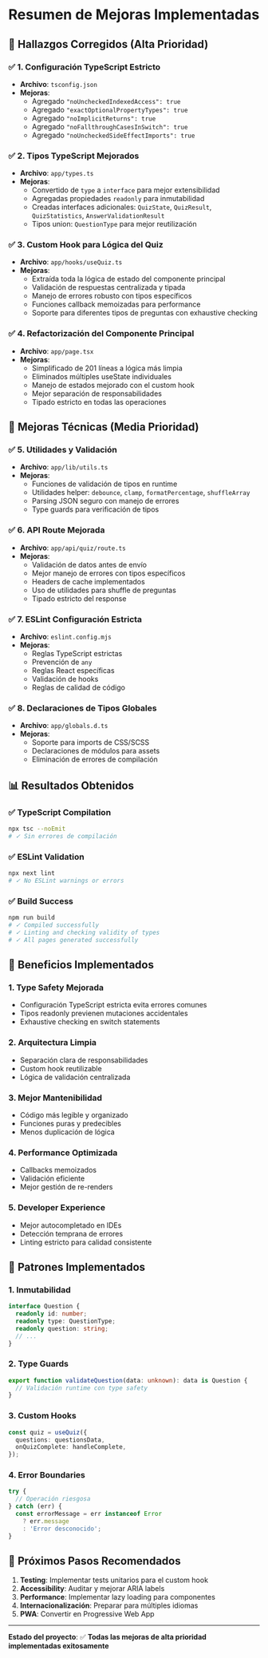 # Resumen de Mejoras Implementadas

## 🎯 Hallazgos Corregidos (Alta Prioridad)

### ✅ 1. Configuración TypeScript Estricto
- **Archivo**: `tsconfig.json`
- **Mejoras**:
  - Agregado `"noUncheckedIndexedAccess": true`
  - Agregado `"exactOptionalPropertyTypes": true`
  - Agregado `"noImplicitReturns": true`
  - Agregado `"noFallthroughCasesInSwitch": true`
  - Agregado `"noUncheckedSideEffectImports": true`

### ✅ 2. Tipos TypeScript Mejorados
- **Archivo**: `app/types.ts`
- **Mejoras**:
  - Convertido de `type` a `interface` para mejor extensibilidad
  - Agregadas propiedades `readonly` para inmutabilidad
  - Creadas interfaces adicionales: `QuizState`, `QuizResult`, `QuizStatistics`, `AnswerValidationResult`
  - Tipos union: `QuestionType` para mejor reutilización

### ✅ 3. Custom Hook para Lógica del Quiz
- **Archivo**: `app/hooks/useQuiz.ts`
- **Mejoras**:
  - Extraída toda la lógica de estado del componente principal
  - Validación de respuestas centralizada y tipada
  - Manejo de errores robusto con tipos específicos
  - Funciones callback memoizadas para performance
  - Soporte para diferentes tipos de preguntas con exhaustive checking

### ✅ 4. Refactorización del Componente Principal
- **Archivo**: `app/page.tsx`
- **Mejoras**:
  - Simplificado de 201 líneas a lógica más limpia
  - Eliminados múltiples useState individuales
  - Manejo de estados mejorado con el custom hook
  - Mejor separación de responsabilidades
  - Tipado estricto en todas las operaciones

## 🔧 Mejoras Técnicas (Media Prioridad)

### ✅ 5. Utilidades y Validación
- **Archivo**: `app/lib/utils.ts`
- **Mejoras**:
  - Funciones de validación de tipos en runtime
  - Utilidades helper: `debounce`, `clamp`, `formatPercentage`, `shuffleArray`
  - Parsing JSON seguro con manejo de errores
  - Type guards para verificación de tipos

### ✅ 6. API Route Mejorada
- **Archivo**: `app/api/quiz/route.ts`
- **Mejoras**:
  - Validación de datos antes de envío
  - Mejor manejo de errores con tipos específicos
  - Headers de cache implementados
  - Uso de utilidades para shuffle de preguntas
  - Tipado estricto del response

### ✅ 7. ESLint Configuración Estricta
- **Archivo**: `eslint.config.mjs`
- **Mejoras**:
  - Reglas TypeScript estrictas
  - Prevención de `any`
  - Reglas React específicas
  - Validación de hooks
  - Reglas de calidad de código

### ✅ 8. Declaraciones de Tipos Globales
- **Archivo**: `app/globals.d.ts`
- **Mejoras**:
  - Soporte para imports de CSS/SCSS
  - Declaraciones de módulos para assets
  - Eliminación de errores de compilación

## 📊 Resultados Obtenidos

### ✅ TypeScript Compilation
```bash
npx tsc --noEmit
# ✓ Sin errores de compilación
```

### ✅ ESLint Validation
```bash
npx next lint
# ✓ No ESLint warnings or errors
```

### ✅ Build Success
```bash
npm run build
# ✓ Compiled successfully
# ✓ Linting and checking validity of types
# ✓ All pages generated successfully
```

## 🎯 Beneficios Implementados

### 1. **Type Safety Mejorada**
- Configuración TypeScript estricta evita errores comunes
- Tipos readonly previenen mutaciones accidentales
- Exhaustive checking en switch statements

### 2. **Arquitectura Limpia**
- Separación clara de responsabilidades
- Custom hook reutilizable
- Lógica de validación centralizada

### 3. **Mejor Mantenibilidad**
- Código más legible y organizado
- Funciones puras y predecibles
- Menos duplicación de lógica

### 4. **Performance Optimizada**
- Callbacks memoizados
- Validación eficiente
- Mejor gestión de re-renders

### 5. **Developer Experience**
- Mejor autocompletado en IDEs
- Detección temprana de errores
- Linting estricto para calidad consistente

## 📝 Patrones Implementados

### 1. **Inmutabilidad**
```typescript
interface Question {
  readonly id: number;
  readonly type: QuestionType;
  readonly question: string;
  // ...
}
```

### 2. **Type Guards**
```typescript
export function validateQuestion(data: unknown): data is Question {
  // Validación runtime con type safety
}
```

### 3. **Custom Hooks**
```typescript
const quiz = useQuiz({
  questions: questionsData,
  onQuizComplete: handleComplete,
});
```

### 4. **Error Boundaries**
```typescript
try {
  // Operación riesgosa
} catch (err) {
  const errorMessage = err instanceof Error 
    ? err.message 
    : 'Error desconocido';
}
```

## 🚀 Próximos Pasos Recomendados

1. **Testing**: Implementar tests unitarios para el custom hook
2. **Accessibility**: Auditar y mejorar ARIA labels
3. **Performance**: Implementar lazy loading para componentes
4. **Internacionalización**: Preparar para múltiples idiomas
5. **PWA**: Convertir en Progressive Web App

---

**Estado del proyecto**: ✅ **Todas las mejoras de alta prioridad implementadas exitosamente**
